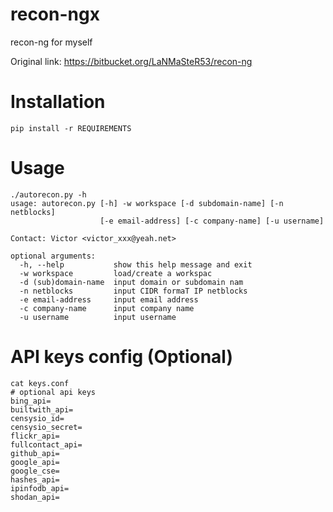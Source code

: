 # recon-ngx

recon-ng for myself

Original link: https://bitbucket.org/LaNMaSteR53/recon-ng

# Installation

```
pip install -r REQUIREMENTS
```

# Usage

```
./autorecon.py -h
usage: autorecon.py [-h] -w workspace [-d subdomain-name] [-n netblocks]
                    [-e email-address] [-c company-name] [-u username]

Contact: Victor <victor_xxx@yeah.net>

optional arguments:
  -h, --help           show this help message and exit
  -w workspace         load/create a workspac
  -d (sub)domain-name  input domain or subdomain nam
  -n netblocks         input CIDR formaT IP netblocks
  -e email-address     input email address
  -c company-name      input company name
  -u username          input username
```

# API keys config (Optional)
```
cat keys.conf
# optional api keys
bing_api=
builtwith_api=
censysio_id=
censysio_secret=
flickr_api=
fullcontact_api=
github_api=
google_api=
google_cse=
hashes_api=
ipinfodb_api=
shodan_api=

```
